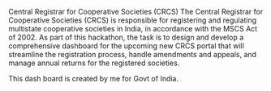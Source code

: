 Central Registrar for Cooperative Societies (CRCS)
The Central Registrar for Cooperative Societies (CRCS) is responsible for registering and 
regulating multistate cooperative societies in India, in accordance with the MSCS Act of 2002. 
As part of this hackathon, the task is to design and develop a comprehensive dashboard for the 
upcoming new CRCS portal that will streamline the registration process, handle amendments 
and appeals, and manage annual returns for the registered societies.

This dash board is created by me for Govt of India.
